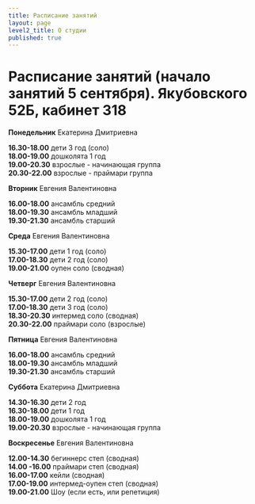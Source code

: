 ```yaml
---
title: Расписание занятий
layout: page
level2_title: О студии
published: true
---
```











# Расписание занятий (начало занятий 5 сентября). Якубовского 52Б, кабинет 318

**Понедельник** Екатерина Дмитриевна 


**16.30-18.00** дети 3 год (соло)      
**18.00-19.00** дошколята 1 год     
**19.00-20.30** взрослые - начинающая группа    
**20.30-22.00** взрослые - праймари группа    

**Вторник** Евгения Валентиновна

**16.00-18.00** ансамбль средний  
**18.00-19.30** ансамбль младший  
**19.30-21.30** ансамбль старший   

**Среда** Евгения Валентиновна

**15.30-17.00** дети 1 год (соло)  
**17.00-18.30** дети 2 год (соло)    
**19.00-21.00** оупен соло (сводная)

**Четверг** Евгения Валентиновна 

**15.30-17.00** дети 2 год (соло)    
**17.00-18.30** дети 3 год (соло)   
**18.30-20.30** интермед соло (сводная)  
**20.30-22.00** праймари соло (взрослые)  

**Пятница** Евгения Валентиновна 

**16.00-18.00** ансамбль средний  
**18.00-19.30** ансамбль младший  
**19.30-21.30** ансамбль старший    

**Суббота** Екатерина Дмитриевна

**14.30-16.30** дети 2 год   
**16.30-18.00** дети 1 год   
**18.00-19.00** дошколята 1 год     
**19.00-20.30** взрослые - начинающая группа   

**Воскресенье** Евгения Валентиновна 

**12.00-14.30** бегиннерс степ (сводная)  
**14.00 -16.00** праймари степ (сводная)  
**16.00-17.00** кейли (сводная)  
**17.00-19.00** интермед-оупен степ (сводная)  
**19.00-21.00** Шоу (если есть, или репетиция)
